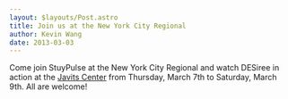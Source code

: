 ```yaml
---
layout: $layouts/Post.astro
title: Join us at the New York City Regional
author: Kevin Wang
date: 2013-03-03
---
```

Come join StuyPulse at the New York City Regional and watch DESiree in action at the <a href="https://plus.google.com/103126028174618573068/about?gl=us&hl=en">Javits Center</a> from Thursday, March 7th to Saturday, March 9th. All are welcome!
